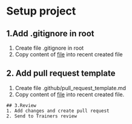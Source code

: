 # Setup project

## 1.Add .gitignore in root
1. Create file .gitignore in root
2. Copy content of [file](https://github.com/framgia/Training-Guideline/blob/master/IOS/setup-project/.gitignore) into recent created file

## 2. Add pull request template
1. Create file .github/pull_request_template.md
2. Copy content of [file](https://github.com/framgia/Training-Guideline/blob/master/IOS/setup-project/pull_request_template.md) into recent created file.

```
## 3.Review
1. Add changes and create pull request
2. Send to Trainers review
